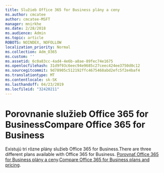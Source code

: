 ```yaml
---
title: Služieb Office 365 for Business plány a ceny
ms.author: cmcatee
author: cmcatee-MSFT
manager: mnirkhe
ms.date: 2/28/2018
ms.audience: Admin
ms.topic: article
ROBOTS: NOINDEX, NOFOLLOW
localization_priority: Normal
ms.collection: Adm_O365
ms.custom: ''
ms.assetid: 6c0a83cc-4ad4-4e6b-a8ae-89fec74e1675
ms.openlocfilehash: 31d9f93c6eec94e9685c27ceec424ee3750d0c12
ms.sourcegitcommit: 9d78905c512192ffc4675468abd2efc5f2e4baf4
ms.translationtype: MT
ms.contentlocale: sk-SK
ms.lasthandoff: 04/23/2019
ms.locfileid: "32420211"
---
```

# <a name="compare-office-365-for-business"></a><span data-ttu-id="5ccce-102">Porovnanie služieb Office 365 for Business</span><span class="sxs-lookup"><span data-stu-id="5ccce-102">Compare Office 365 for Business</span></span>

<span data-ttu-id="5ccce-103">Existujú tri rôzne plány služieb Office 365 for Business.</span><span class="sxs-lookup"><span data-stu-id="5ccce-103">There are three different plans available with Office 365 for Business.</span></span> <span data-ttu-id="5ccce-104">[Porovnať Office 365 for Business plány a ceny](https://products.office.com/compare-all-microsoft-office-products?tab=2).</span><span class="sxs-lookup"><span data-stu-id="5ccce-104">[Compare Office 365 for Business plans and pricing](https://products.office.com/compare-all-microsoft-office-products?tab=2).</span></span>
  

